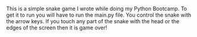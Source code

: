 This is a simple snake game I wrote while doing my Python Bootcamp. 
To get it to run you will have to run the main.py file.
You control the snake with the arrow keys.
If you touch any part of the snake with the head or the edges of the screen then it is game over!
